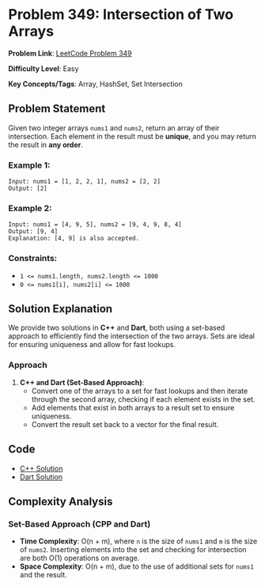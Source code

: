 # Problem 349: Intersection of Two Arrays

**Problem Link**: [LeetCode Problem 349](https://leetcode.com/problems/intersection-of-two-arrays/)

**Difficulty Level**: Easy

**Key Concepts/Tags**: Array, HashSet, Set Intersection

## Problem Statement

Given two integer arrays `nums1` and `nums2`, return an array of their intersection. Each element in the result must be **unique**, and you may return the result in **any order**.

### Example 1:
```
Input: nums1 = [1, 2, 2, 1], nums2 = [2, 2]
Output: [2]
```

### Example 2:
```
Input: nums1 = [4, 9, 5], nums2 = [9, 4, 9, 8, 4]
Output: [9, 4]
Explanation: [4, 9] is also accepted.
```

### Constraints:
- `1 <= nums1.length, nums2.length <= 1000`
- `0 <= nums1[i], nums2[i] <= 1000`

## Solution Explanation

We provide two solutions in **C++** and **Dart**, both using a set-based approach to efficiently find the intersection of the two arrays. Sets are ideal for ensuring uniqueness and allow for fast lookups.

### Approach

1. **C++ and Dart (Set-Based Approach)**:
    - Convert one of the arrays to a set for fast lookups and then iterate through the second array, checking if each element exists in the set.
    - Add elements that exist in both arrays to a result set to ensure uniqueness.
    - Convert the result set back to a vector for the final result.


## Code

- [C++ Solution](./solution_1.cpp)
- [Dart Solution](./solution_2.dart)

## Complexity Analysis

### Set-Based Approach (CPP and Dart)
- **Time Complexity**: O(n + m), where `n` is the size of `nums1` and `m` is the size of `nums2`. Inserting elements into the set and checking for intersection are both O(1) operations on average.
- **Space Complexity**: O(n + m), due to the use of additional sets for `nums1` and the result.
